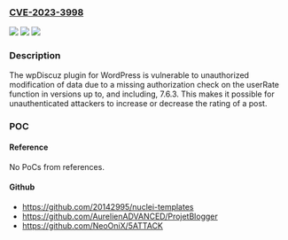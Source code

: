 ### [CVE-2023-3998](https://cve.mitre.org/cgi-bin/cvename.cgi?name=CVE-2023-3998)
![](https://img.shields.io/static/v1?label=Product&message=Comments%20%E2%80%93%20wpDiscuz&color=blue)
![](https://img.shields.io/static/v1?label=Version&message=*%3C%3D%207.6.3%20&color=brighgreen)
![](https://img.shields.io/static/v1?label=Vulnerability&message=CWE-639%20Authorization%20Bypass%20Through%20User-Controlled%20Key&color=brighgreen)

### Description

The wpDiscuz plugin for WordPress is vulnerable to unauthorized modification of data due to a missing authorization check on the userRate function in versions up to, and including, 7.6.3. This makes it possible for unauthenticated attackers to increase or decrease the rating of a post.

### POC

#### Reference
No PoCs from references.

#### Github
- https://github.com/20142995/nuclei-templates
- https://github.com/AurelienADVANCED/ProjetBlogger
- https://github.com/NeoOniX/5ATTACK

